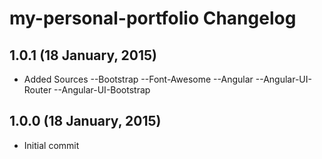 # my-personal-portfolio Changelog

## 1.0.1 (18 January, 2015)

* Added Sources
  	--Bootstrap
  	--Font-Awesome
  	--Angular
  	--Angular-UI-Router
  	--Angular-UI-Bootstrap

## 1.0.0 (18 January, 2015)

* Initial commit
